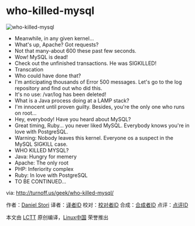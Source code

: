 who-killed-mysql
===============

![who-killed-mysql](http://turnoff.us/image/en/who-killed-mysql.png)

- Meanwhile, in any given kernel...
- What's up, Apache? Got requests?
- Not that many-about 600 these past few seconds.
- Wow! MySQL is dead!
- Check out the unfinished transactions. He was SIGKILLED!
- Transcation
- Who could have done that?
- I'm anticipating thousands of Error 500 messages. Let's go to the log repository and find out who did this.
- It's no use: /var/log has been deleted!
- What is a Java process doing at a LAMP stack?
- I'm innocent until proven guilty. Besides, you're the only one who runs on root...
- Hey, everybody! Have you heard about MySQL?
- Great timing, Ruby... you never liked MySQL. Everybody knows you're in love with PostgreSQL.
- Warning: Nobody leaves this kernel. Everyone os a suspect in the MySQL SIGKILL case.
- WHO KILLED MYSQL?
- Java: Hungry for memery
- Apache: The only root
- PHP: Inferiority complex
- Ruby: In love with PostgreSQL
- TO BE CONTINUED...


via: http://turnoff.us/geek/who-killed-mysql/

作者：[Daniel Stori][a]
译者：[译者ID](https://github.com/译者ID)
校对：[校对者ID](https://github.com/校对者ID)
合成：[合成者ID](https://github.com/合成者ID)
点评：[点评ID](https://github.com/点评者ID)

本文由 [LCTT](https://github.com/LCTT/TranslateProject) 原创编译，[Linux中国](https://linux.cn/) 荣誉推出

[a]:http://turnoff.us/about/
